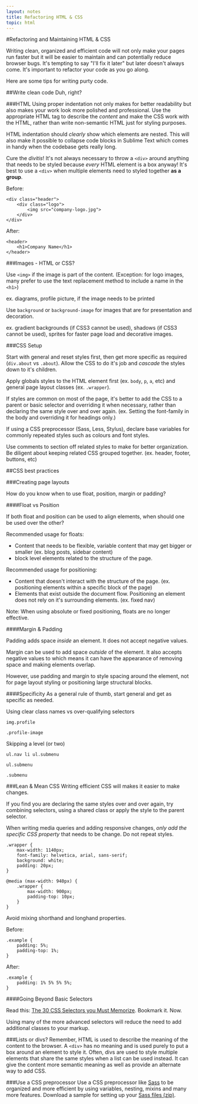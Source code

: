 ```yaml
---
layout: notes
title: Refactoring HTML & CSS
topic: html
---
```


#Refactoring and Maintaining HTML & CSS

Writing clean, organized and efficient code will not only make your pages run faster but it will be easier to maintain and can potentially reduce browser bugs. It's tempting to say "I'll fix it later" but later doesn't always come. It's important to refactor your code as you go along.

Here are some tips for writing purty code.

##Write clean code
Duh, right?

###HTML
Using proper indentation not only makes for better readability but also makes your work look more polished and professional.  Use the appropriate HTML tag to describe the *content* and make the CSS work with the HTML, rather than write non-semantic HTML just for styling purposes.

HTML indentation should *clearly* show which elements are nested. This will also make it possible to collapse code blocks in Sublime Text which comes in handy when the codebase gets really long.

Cure the *divitis*! It's not always necessary to throw a `<div>` around anything that needs to be styled because *every* HTML element is a box anyway! It's best to use a `<div>` when multiple elements need to styled together **as a group**.

Before:

 	<div class="header">
		<div class="logo">
			<img src="company-logo.jpg">
		</div>
	</div>

After: 
	
	<header>
		<h1>Company Name</h1>
	</header>


###Images - HTML or CSS?

Use `<img>` if the image is part of the content. (Exception: for logo images, many prefer to use the text replacement method to include a name in the `<h1>`)

ex. diagrams, profile picture, if the image needs to be printed

Use `background` or `background-image` for images that are for presentation and decoration.

ex. gradient backgrounds (if CSS3 cannot be used), shadows (if CSS3 cannot be used), sprites for faster page load and decorative images.


###CSS Setup

Start with general and reset styles first, then get more specific as required (`div.about` vs `.about`). Allow the CSS to do it's job and *cascade* the styles down to it's children.

Apply globals styles to the HTML element first (ex. `body`, `p`, `a`, etc) and general page layout classes (ex. `.wrapper`).

If styles are common on most of the page, it's better to add the CSS to a parent or basic selector and overriding it when necessary, rather than declaring the same style over and over again. (ex. Setting the font-family in the body and overriding it for headings only.)

If using a CSS preprocessor (Sass, Less, Stylus), declare base variables for commonly repeated styles such as colours and font styles.

Use comments to section off related styles to make for better organization. Be diligent about keeping related CSS grouped together. (ex. header, footer, buttons, etc)

##CSS best practices

###Creating page layouts

How do you know when to use float, position, margin or padding?

####Float vs Position

If both float and position can be used to align elements, when should one be used over the other?

Recommended usage for floats:

* Content that needs to be flexible, variable content that may get bigger or smaller (ex. blog posts, sidebar content)
* block level elements related to the structure of the page.

Recommended usage for positioning:

* Content that doesn't interact with the structure of the page. (ex. positioning elements within a specific block of the page)
* Elements that exist outside the document flow. Positioning an element does not rely on it's surrounding elements. (ex. fixed nav)

Note: When using absolute or fixed positioning, floats are no longer effective.

####Margin & Padding

Padding adds space *inside* an element. It does not accept negative values.

Margin can be used to add space *outside* of the element. It also accepts negative values to which means it can have the appearance of removing space and making elements overlap. 

However, use padding and margin to style spacing around the element, not for page layout styling or positioning large structural blocks.


####Specificity
As a general rule of thumb, start general and get as specific as needed. 

Using clear class names vs over-qualifying selectors

```
img.profile
```
```
.profile-image

```

Skipping a level (or two)

```
ul.nav li ul.submenu 
```

```
ul.submenu
```

```
.submenu
```

###Lean & Mean CSS
Writing efficient CSS will makes it easier to make changes.

If you find you are declaring the same styles over and over again, try combining selectors, using a shared class or apply the style to the parent selector.

When writing media queries and adding responsive changes, *only add the specific CSS property* that needs to be change. Do not repeat styles.

	.wrapper {
		max-width: 1140px;
		font-family: helvetica, arial, sans-serif;
		background: white;
		padding: 20px;
	}

	@media (max-width: 940px) {
		.wrapper {
			max-width: 900px;
			padding-top: 10px;
		}
	}

Avoid mixing shorthand and longhand properties.

Before:

	.example {
		padding: 5%;
		padding-top: 1%;
	}

After:

	.example {
		padding: 1% 5% 5% 5%;
	}

####Going Beyond Basic Selectors

Read this: [The 30 CSS Selectors you Must Memorize](http://code.tutsplus.com/tutorials/the-30-css-selectors-you-must-memorize--net-16048). Bookmark it. Now. 

Using many of the more advanced selectors will reduce the need to add additional classes to your markup.


###Lists or divs?
Remember, HTML is used to describe the meaning of the content to the browser.  A `<div>` has no meaning and is used purely to put a box around an element to style it.  Often, divs are used to style multiple elements that share the same styles when a list can be used instead.  It can give the content more semantic meaning as well as provide an alternate way to add CSS.


###Use a CSS preprocessor
Use a CSS preprocessor like [Sass](http://sass-lang.com/) to be organized and more efficient by using variables, nesting, mixins and many more features.  Download a sample for setting up your <a href="examples/refactoring/sass-example.zip" class="exercise">Sass files (zip)</a>.




